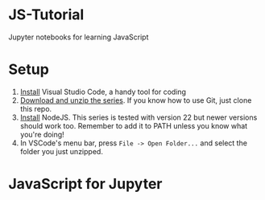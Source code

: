 # JS-Tutorial
Jupyter notebooks for learning JavaScript

# Setup
1. [Install](https://code.visualstudio.com/download) Visual Studio Code, a handy tool for coding
2. [Download and unzip the series](https://github.com/Team-Dim/JS-Tutorial/archive/refs/heads/main.zip). If you know how to use Git, just clone this repo.
3. [Install](https://nodejs.org/en/download) NodeJS. This series is tested with version 22 but newer versions should work too. Remember to add it to PATH unless you know what you're doing!
4. In VSCode's menu bar, press `File -> Open Folder...` and select the folder you just unzipped.
# JavaScript for Jupyter